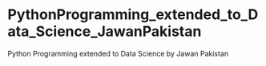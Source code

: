 # PythonProgramming_extended_to_Data_Science_JawanPakistan
Python Programming extended to Data Science by Jawan Pakistan
